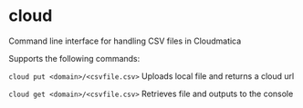 # cloud

Command line interface for handling CSV files in Cloudmatica

Supports the following commands:

`cloud put <domain>/<csvfile.csv>`
Uploads local file and returns a cloud url

`cloud get <domain>/<csvfile.csv>`
Retrieves file and outputs to the console